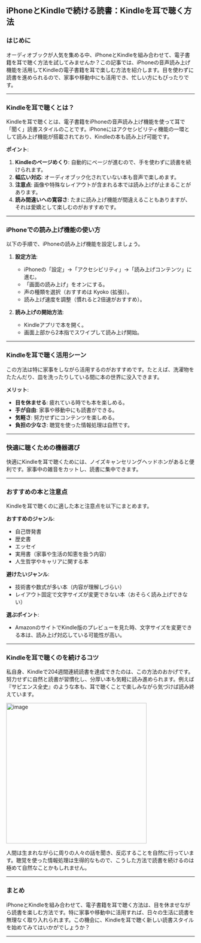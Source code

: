 ## **iPhoneとKindleで続ける読書：Kindleを耳で聴く方法**

### **はじめに**

オーディオブックが人気を集める中、iPhoneとKindleを組み合わせて、電子書籍を耳で聴く方法を試してみませんか？この記事では、iPhoneの音声読み上げ機能を活用してKindleの電子書籍を耳で楽しむ方法を紹介します。目を使わずに読書を進められるので、家事や移動中にも活用でき、忙しい方にもぴったりです。

---

### **Kindleを耳で聴くとは？**

Kindleを耳で聴くとは、電子書籍をiPhoneの音声読み上げ機能を使って耳で「聞く」読書スタイルのことです。iPhoneにはアクセシビリティ機能の一環として読み上げ機能が搭載されており、Kindleの本も読み上げ可能です。

**ポイント**:

1. **Kindleのページめくり**: 自動的にページが進むので、手を使わずに読書を続けられます。
2. **幅広い対応**: オーディオブック化されていない本も音声で楽しめます。
3. **注意点**: 画像や特殊なレイアウトが含まれる本では読み上げが止まることがあります。
4. **読み間違いへの寛容さ**: たまに読み上げ機能が間違えることもありますが、それは愛嬌として楽しむのがおすすめです。

---

### **iPhoneでの読み上げ機能の使い方**

以下の手順で、iPhoneの読み上げ機能を設定しましょう。

1. **設定方法**:

   - iPhoneの「設定」→「アクセシビリティ」→「読み上げコンテンツ」に進む。
   - 「画面の読み上げ」をオンにする。
   - 声の種類を選択（おすすめは Kyoko (拡張)）。
   - 読み上げ速度を調整（慣れると2倍速がおすすめ）。

2. **読み上げの開始方法**:

   - Kindleアプリで本を開く。
   - 画面上部から2本指でスワイプして読み上げ開始。

---

### **Kindleを耳で聴く活用シーン**

この方法は特に家事をしながら活用するのがおすすめです。たとえば、洗濯物をたたんだり、皿を洗ったりしている間に本の世界に没入できます。

**メリット**:

- **目を休ませる**: 疲れている時でも本を楽しめる。
- **手が自由**: 家事や移動中にも読書ができる。
- **気軽さ**: 努力せずにコンテンツを楽しめる。
- **負担の少なさ**: 聴覚を使った情報処理は自然です。

---

### **快適に聴くための機器選び**

快適にKindleを耳で聴くためには、ノイズキャンセリングヘッドホンがあると便利です。家事中の雑音をカットし、読書に集中できます。

---

### **おすすめの本と注意点**

Kindleを耳で聴くのに適した本と注意点を以下にまとめます。

**おすすめのジャンル**:

- 自己啓発書
- 歴史書
- エッセイ
- 実用書（家事や生活の知恵を扱う内容）
- 人生哲学やキャリアに関する本

**避けたいジャンル**:

- 技術書や数式が多い本（内容が理解しづらい）
- レイアウト固定で文字サイズが変更できない本（おそらく読み上げできない）

**選ぶポイント**:

- AmazonのサイトでKindle版のプレビューを見た時、文字サイズを変更できる本は、読み上げ対応している可能性が高い。

---

### **Kindleを耳で聴くのを続けるコツ**

私自身、Kindleで204週間連続読書を達成できたのは、この方法のおかげです。努力せずに自然と読書が習慣化し、分厚い本も気軽に読み進められます。例えば『サピエンス全史』のような本も、耳で聴くことで楽しみながら気づけば読み終えています。

<img width="375" alt="image" src="https://github.com/user-attachments/assets/211df7cb-b106-4036-9237-1df69ee1666a" />

人間は生まれながらに周りの人々の話を聞き、反応することを自然に行っています。聴覚を使った情報処理は生得的なもので、こうした方法で読書を続けるのは極めて自然なことかもしれません。

---

### **まとめ**

iPhoneとKindleを組み合わせて、電子書籍を耳で聴く方法は、目を休ませながら読書を楽しむ方法です。特に家事や移動中に活用すれば、日々の生活に読書を無理なく取り入れられます。この機会に、Kindleを耳で聴く新しい読書スタイルを始めてみてはいかがでしょうか？

---

